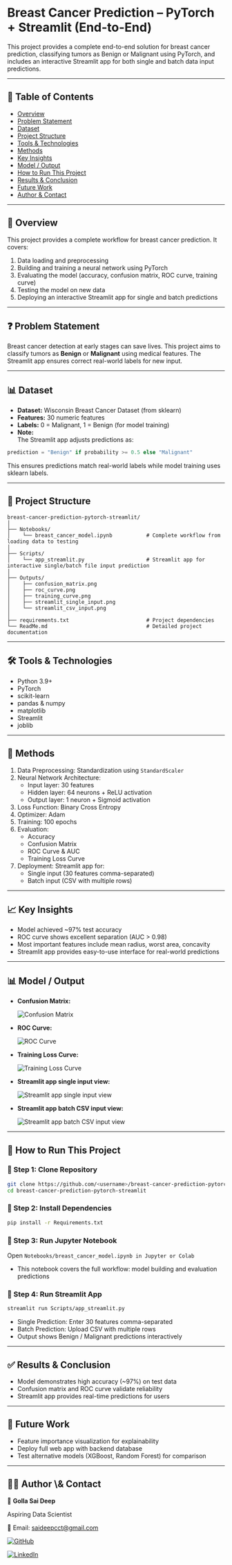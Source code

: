 # Breast Cancer Prediction – PyTorch + Streamlit (End-to-End)

This project provides a complete end-to-end solution for breast cancer prediction, classifying tumors as Benign or Malignant using PyTorch, and includes an interactive Streamlit app for both single and batch data input predictions.

---

## 📑 Table of Contents
- <a href="#overview">Overview</a>
- <a href="#problem-statement">Problem Statement</a>
- <a href="#dataset">Dataset</a>
- <a href="#project-structure">Project Structure</a>
- <a href="#tools--technologies">Tools & Technologies</a>
- <a href="#methods">Methods</a>
- <a href="#key-insights">Key Insights</a>
- <a href="#model--output">Model / Output</a>
- <a href="#how-to-run-this-project">How to Run This Project</a>
- <a href="#results--conclusion">Results & Conclusion</a>
- <a href="#future-work">Future Work</a>
- <a href="#author--contact">Author & Contact</a> 

---
<h2><a class="anchor" id="overview"></a>📖 Overview</h2>

This project provides a complete workflow for breast cancer prediction. It covers:
1. Data loading and preprocessing  
2. Building and training a neural network using PyTorch  
3. Evaluating the model (accuracy, confusion matrix, ROC curve, training curve)  
4. Testing the model on new data  
5. Deploying an interactive Streamlit app for single and batch predictions 

---
<h2><a class="anchor" id="problem-statement"></a>❓ Problem Statement</h2>

Breast cancer detection at early stages can save lives. This project aims to classify tumors as **Benign** or **Malignant** using medical features. The Streamlit app ensures correct real-world labels for new input.

---
<h2><a class="anchor" id="dataset"></a>📊 Dataset</h2>

- **Dataset:** Wisconsin Breast Cancer Dataset (from sklearn)  
- **Features:** 30 numeric features  
- **Labels:** 0 = Malignant, 1 = Benign (for model training)
- **Note:**  
The Streamlit app adjusts predictions as:
```python
prediction = "Benign" if probability >= 0.5 else "Malignant"
```
This ensures predictions match real-world labels while model training uses sklearn labels.

---
<h2><a class="anchor" id="project-structure"></a>📂 Project Structure</h2>

```
breast-cancer-prediction-pytorch-streamlit/
│
├── Notebooks/
│    └── breast_cancer_model.ipynb           # Complete workflow from loading data to testing
│
├── Scripts/
│    └── app_streamlit.py                    # Streamlit app for interactive single/batch file input prediction
│
├── Outputs/
│    ├── confusion_matrix.png
│    ├── roc_curve.png
│    ├── training_curve.png
│    ├── streamlit_single_input.png
│    └── streamlit_csv_input.png
│
├── requirements.txt                         # Project dependencies
└── ReadMe.md                                # Detailed project documentation

```

---
<h2><a class="anchor" id="tools--technologies"></a>🛠 Tools & Technologies</h2>

- Python 3.9+
- PyTorch
- scikit-learn
- pandas & numpy
- matplotlib
- Streamlit
- joblib

---
<h2><a class="anchor" id="methods"></a>🔎 Methods</h2>
   
1. Data Preprocessing: Standardization using ```StandardScaler```
2. Neural Network Architecture:
   - Input layer: 30 features
   - Hidden layer: 64 neurons + ReLU activation
   - Output layer: 1 neuron + Sigmoid activation
3. Loss Function: Binary Cross Entropy
4. Optimizer: Adam
5. Training: 100 epochs
6. Evaluation:
   - Accuracy
   - Confusion Matrix
   - ROC Curve & AUC
   - Training Loss Curve
7. Deployment: Streamlit app for:
   - Single input (30 features comma-separated)
   - Batch input (CSV with multiple rows) 
 
---
<h2><a class="anchor" id="key-insights"></a>📈 Key Insights</h2>

- Model achieved ~97% test accuracy
- ROC curve shows excellent separation (AUC > 0.98)
- Most important features include mean radius, worst area, concavity
- Streamlit app provides easy-to-use interface for real-world predictions 

---
<h2><a class="anchor" id="model--output"></a>📊 Model / Output</h2>

- **Confusion Matrix:**  

  ![Confusion Matrix](Outputs/confusion_matrix.png)  

- **ROC Curve:**  

  ![ROC Curve](Outputs/roc_curve.png)  

- **Training Loss Curve:**

  ![Training Loss Curve](Outputs/training_curve.png)

- **Streamlit app single input view:**  

  ![Streamlit app single input view](Outputs/streamlit_single_input.png)  

- **Streamlit app batch CSV input view:**

  ![Streamlit app batch CSV input view](Outputs/streamlit_csv_input.png)

---
<h2><a class="anchor" id="how-to-run-this-project"></a>🚀 How to Run This Project</h2>

### 🔧 Step 1: Clone Repository

```bash
git clone https://github.com/<username>/breast-cancer-prediction-pytorch-streamlit.git
cd breast-cancer-prediction-pytorch-streamlit
```

### 🔧 Step 2: Install Dependencies

```bash
pip install -r Requirements.txt
```

### 🔧 Step 3: Run Jupyter Notebook

Open ```Notebooks/breast_cancer_model.ipynb in Jupyter or Colab ```
- This notebook covers the full workflow: model building and evaluation predictions

### 🔧 Step 4: Run Streamlit App

```bash
streamlit run Scripts/app_streamlit.py
```

- Single Prediction: Enter 30 features comma-separated
- Batch Prediction: Upload CSV with multiple rows
- Output shows Benign / Malignant predictions interactively 

--- 
<h2><a class="anchor" id="results--conclusion"></a>✅ Results & Conclusion</h2>

- Model demonstrates high accuracy (~97%) on test data
- Confusion matrix and ROC curve validate reliability
- Streamlit app provides real-time predictions for users 

---
<h2><a class="anchor" id="future-work"></a>🔮 Future Work</h2>

- Feature importance visualization for explainability
- Deploy full web app with backend database
- Test alternative models (XGBoost, Random Forest) for comparison

---
<h2><a class="anchor" id="author--contact"></a>👨‍💻 Author \& Contact</h2>

👤 **Golla Sai Deep**

Aspiring Data Scientist

📧 Email: saideepcct@gmail.com

[![GitHub](https://img.shields.io/badge/GitHub-Profile-black?logo=github)](https://github.com/saideep-21)

[![LinkedIn](https://img.shields.io/badge/LinkedIn-Profile-blue?logo=linkedin)](https://www.linkedin.com/in/saideep04)  






